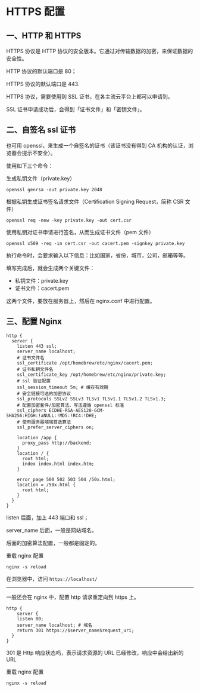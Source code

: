 # HTTPS 配置

## 一、HTTP 和 HTTPS 

HTTPS 协议是 HTTP 协议的安全版本。它通过对传输数据的加密，来保证数据的安全性。

HTTP 协议的默认端口是 80；

HTTPS 协议的默认端口是 443.

HTTPS 协议，需要使用到 SSL 证书，在各主流云平台上都可以申请到。

SSL 证书申请成功后，会得到「证书文件」和「密钥文件」。

## 二、自签名 ssl 证书

也可用 openssl，来生成一个自签名的证书（该证书没有得到 CA 机构的认证，浏览器会提示不安全）。

使用如下三个命令：

生成私钥文件（private.key）

```shell
openssl genrsa -out private.key 2048
```

根据私钥生成证书签名请求文件（Certification Signing Request，简称 CSR 文件）

```shell
openssl req -new -key private.key -out cert.csr
```

使用私钥对证书申请进行签名，从而生成证书文件（pem 文件）

```shell
openssl x509 -req -in cert.csr -out cacert.pem -signkey private.key
```

执行命令时，会要求输入以下信息：比如国家，省份，城市，公司，邮箱等等。

填写完成后，就会生成两个关键文件：

- 私钥文件：private.key
- 证书文件：cacert.pem

这两个文件，要放在服务器上，然后在 nginx.conf 中进行配置。

## 三、配置 Nginx

```nginx
http {
  server {
    listen 443 ssl;
    server_name localhost;
    # 证书文件名
    ssl_certificate /opt/homebrew/etc/nginx/cacert.pem;
    # 证书私钥文件名
    ssl_certificate_key /opt/homebrew/etc/nginx/private.key;
    # ssl 验证配置
    ssl_session_timeout 5m; # 缓存有效期
    # 安全链接可选的加密协议
    ssl_protocols SSLv2 SSLv3 TLSv1 TLSv1.1 TLSv1.2 TLSv1.3;
    # 配置加密套件/加密算法，写法遵循 openssl 标准
    ssl_ciphers ECDHE-RSA-AES128-GCM-SHA256:HIGH:!aNULL:!MD5:!RC4:!DHE;
    # 使用服务器端端首选算法
    ssl_prefer_server_ciphers on;

    location /app {
      proxy_pass http://backend;
    }
    location / {
      root html;
      index index.html index.htm;
    }

    error_page 500 502 503 504 /50x.html;
    location = /50x.html {
      root html;
    }
  }
}
```

listen 后面，加上 443 端口和 ssl；

server_name 后面，一般是网站域名。

后面的加密算法配置，一般都是固定的。

重载 nginx 配置

```shell
nginx -s reload
```

在浏览器中，访问 `https://localhost/`

---

一般还会在 nginx 中，配置 http 请求重定向到 https 上。

```nginx
http {
	server {
    listen 80;
    server_name localhost; # 域名
    return 301 https://$server_name$request_uri;
  }
}
```

301 是 Http 响应状态吗，表示请求资源的 URL 已经修改，响应中会给出新的 URL

重载 nginx 配置

```shell
nginx -s reload
```


